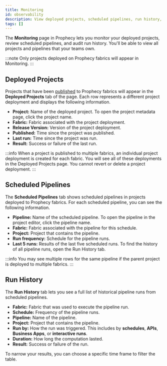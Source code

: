 ```yaml
---
title: Monitoring
id: observability
description: View deployed projects, scheduled pipelines, run history, and cost and performance
tags: []
---
```


The **Monitoring** page in Prophecy lets you monitor your deployed projects, review scheduled pipelines, and audit run history. You'll be able to view all projects and pipelines that your teams own.

:::note
Only projects deployed on Prophecy fabrics will appear in Monitoring.
:::

## Deployed Projects

Projects that have been [published](/analysts/version-control/) to Prophecy fabrics will appear in the **Deployed Projects** tab of the page. Each row represents a different project deployment and displays the following information.

- **Project:** Name of the deployed project. To open the project metadata page, click the project name.
- **Fabric:** Fabric associated with the project deployment.
- **Release Version:** Version of the project deployment.
- **Published:** Time since the project was published.
- **Last run:** Time since the project was run.
- **Result:** Success or failure of the last run.

:::info
When a project is published to multiple fabrics, an individual project deployment is created for each fabric. You will see all of these deployments in the Deployed Projects page. You cannot revert or delete a project deployment.
:::

## Scheduled Pipelines

The **Scheduled Pipelines** tab shows scheduled pipelines in projects deployed to Prophecy fabrics. For each scheduled pipeline, you can see the following information.

- **Pipeline:** Name of the scheduled pipeline. To open the pipeline in the project editor, click the pipeline name.
- **Fabric:** Fabric associated with the pipeline for this schedule.
- **Project:** Project that contains the pipeline.
- **Run frequency:** Schedule for the pipeline runs.
- **Last 5 runs:** Results of the last five scheduled runs. To find the history of all pipeline runs, open the Run History tab.

:::info
You may see multiple rows for the same pipeline if the parent project is deployed to multiple fabrics.
:::

## Run History

The **Run History** tab lets you see a full list of historical pipeline runs from scheduled pipelines.

- **Fabric:** Fabric that was used to execute the pipeline run.
- **Schedule:** Frequency of the pipeline runs.
- **Pipeline:** Name of the pipeline.
- **Project:** Project that contains the pipeline.
- **Run by:** How the run was triggered. This includes by **schedules**, **APIs**, **Business Apps**, or **interactive runs**.
- **Duration:** How long the computation lasted.
- **Result:** Success or failure of the run.

To narrow your results, you can choose a specific time frame to filter the table.
